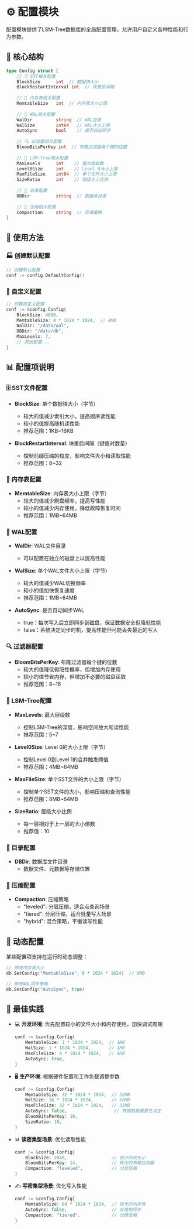 # ⚙️ 配置模块

配置模块提供了LSM-Tree数据库的全局配置管理，允许用户自定义各种性能和行为参数。

## 🧰 核心结构

```go
type Config struct {
    // 🗄️ SST相关配置
    BlockSize      int  // 数据块大小
    BlockRestartInterval int  // 块重启间隔
    
    // 🧠 内存表相关配置
    MemtableSize   int  // 内存表大小上限
    
    // 📒 WAL相关配置
    WalDir         string  // WAL目录
    WalSize        int64   // WAL大小上限
    AutoSync       bool    // 是否自动同步
    
    // 🔍 过滤器相关配置
    BloomBitsPerKey int  // 布隆过滤器每个键的位数
    
    // 🌲 LSM-Tree相关配置
    MaxLevels      int    // 最大层级数
    Level0Size     int    // Level 0大小上限
    MaxFileSize    int64  // 单个文件大小上限
    SizeRatio      int    // 层级大小比例
    
    // 📂 目录配置
    DBDir          string  // 数据库目录
    
    // 🧹 压缩相关配置
    Compaction     string  // 压缩策略
}
```

## 🚀 使用方法

### 🏭 创建默认配置

```go
// 创建默认配置
conf := config.DefaultConfig()
```

### 🔧 自定义配置

```go
// 创建自定义配置
conf := &config.Config{
    BlockSize: 4096,
    MemtableSize: 4 * 1024 * 1024,  // 4MB
    WalDir: "/data/wal",
    DBDir: "/data/db",
    MaxLevels: 7,
    // 其他配置...
}
```

## 📊 配置项说明

### 🗄️ SST文件配置

- **BlockSize**: 单个数据块大小（字节）
  - 较大的值减少索引大小，提高顺序读性能
  - 较小的值提高随机读性能
  - 推荐范围：1KB~16KB

- **BlockRestartInterval**: 块重启间隔（键值对数量）
  - 控制前缀压缩的粒度，影响文件大小和读取性能
  - 推荐范围：8~32

### 🧠 内存表配置

- **MemtableSize**: 内存表大小上限（字节）
  - 较大的值减少刷盘频率，提高写性能
  - 较小的值减少内存使用，降低故障恢复时间
  - 推荐范围：1MB~64MB

### 📒 WAL配置

- **WalDir**: WAL文件目录
  - 可以配置在独立的磁盘上以提高性能

- **WalSize**: 单个WAL文件大小上限（字节）
  - 较大的值减少WAL切换频率
  - 较小的值加快恢复速度
  - 推荐范围：1MB~64MB

- **AutoSync**: 是否自动同步WAL
  - true：每次写入后立即同步到磁盘，保证数据安全但降低性能
  - false：系统决定同步时机，提高性能但可能丢失最近的写入

### 🔍 过滤器配置

- **BloomBitsPerKey**: 布隆过滤器每个键的位数
  - 较大的值降低假阳性概率，但增加内存使用
  - 较小的值节省内存，但增加不必要的磁盘读取
  - 推荐范围：8~16

### 🌲 LSM-Tree配置

- **MaxLevels**: 最大层级数
  - 控制LSM-Tree的深度，影响空间放大和读性能
  - 推荐范围：5~7

- **Level0Size**: Level 0的大小上限（字节）
  - 控制Level 0到Level 1的合并触发阈值
  - 推荐范围：4MB~64MB

- **MaxFileSize**: 单个SST文件的大小上限（字节）
  - 控制单个SST文件的大小，影响压缩和查询性能
  - 推荐范围：8MB~64MB

- **SizeRatio**: 层级大小比例
  - 每一层相对于上一层的大小倍数
  - 推荐值：10

### 📂 目录配置

- **DBDir**: 数据库文件目录
  - 数据文件、元数据等存储位置

### 🧹 压缩配置

- **Compaction**: 压缩策略
  - "leveled": 分层压缩，适合点查询场景
  - "tiered": 分层压缩，适合批量写入场景
  - "hybrid": 混合策略，平衡读写性能

## 🔄 动态配置

某些配置项支持在运行时动态调整：

```go
// 修改内存表大小
db.SetConfig("MemtableSize", 8 * 1024 * 1024)  // 8MB

// 修改WAL同步策略
db.SetConfig("AutoSync", true)
```

## 🎯 最佳实践

- 💻 **开发环境**: 优先配置较小的文件大小和内存使用，加快调试周期
  ```go
  conf := &config.Config{
      MemtableSize: 1 * 1024 * 1024,  // 1MB
      WalSize: 1 * 1024 * 1024,       // 1MB
      MaxFileSize: 4 * 1024 * 1024,   // 4MB
      AutoSync: true,
  }
  ```

- 🖥️ **生产环境**: 根据硬件配置和工作负载调整参数
  ```go
  conf := &config.Config{
      MemtableSize: 32 * 1024 * 1024,  // 32MB
      WalSize: 16 * 1024 * 1024,       // 16MB
      MaxFileSize: 32 * 1024 * 1024,   // 32MB
      AutoSync: false,                  // 根据数据重要性决定
      BloomBitsPerKey: 10,
      SizeRatio: 10,
  }
  ```

- 📊 **读密集型场景**: 优化读取性能
  ```go
  conf := &config.Config{
      BlockSize: 2048,                 // 较小的块大小
      BloomBitsPerKey: 14,             // 较大的布隆过滤器
      Compaction: "leveled",           // 分层压缩
  }
  ```

- ✍️ **写密集型场景**: 优化写入性能
  ```go
  conf := &config.Config{
      MemtableSize: 64 * 1024 * 1024,  // 较大的内存表
      AutoSync: false,                 // 非强制同步
      Compaction: "tiered",            // 分级压缩
  }
  ``` 